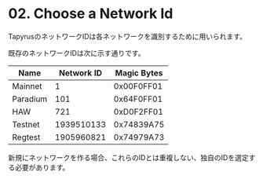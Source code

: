 # 02. Choose a Network Id

TapyrusのネットワークIDは各ネットワークを識別するために用いられます。

既存のネットワークIDは次に示す通りです。

| Name     | Network ID | Magic Bytes |
| -------- | ---------- | ----------- |
| Mainnet  | 1          | 0x00F0FF01  |
| Paradium | 101        | 0x64F0FF01  |
| HAW      | 721        | 0xD0F2FF01  |
| Testnet  | 1939510133 | 0x74839A75  |
| Regtest  | 1905960821 | 0x74979A73  |



新規にネットワークを作る場合、これらのIDとは重複しない、独自のIDを選定する必要があります。
